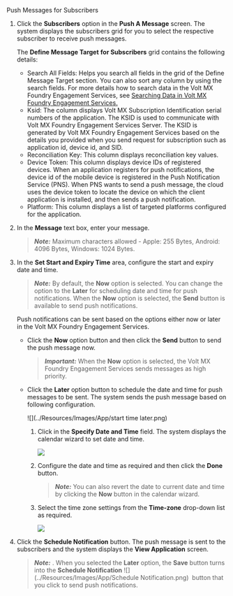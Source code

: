                             

Push Messages for Subscribers

1.  Click the **Subscribers** option in the **Push A Message** screen. The system displays the subscribers grid for you to select the respective subscriber to receive push messages.
    
    The **Define Message Target** **for Subscribers** grid contains the following details:
    
    *   Search All Fields: Helps you search all fields in the grid of the Define Message Target section. You can also sort any column by using the search fields. For more details how to search data in the Volt MX Foundry Engagement Services, see [Searching Data in Volt MX Foundry Engagement Services.](Searching_Data_in_VMS.md)
    *   Ksid: The column displays Volt MX Subscription Identification serial numbers of the application. The KSID is used to communicate with Volt MX Foundry Engagement Services Server. The KSID is generated by Volt MX Foundry Engagement Services based on the details you provided when you send request for subscription such as application id, device id, and SID.
    *   Reconciliation Key: This column displays reconciliation key values.
    *   Device Token: This column displays device IDs of registered devices. When an application registers for push notifications, the device id of the mobile device is registered in the Push Notification Service (PNS). When PNS wants to send a push message, the cloud uses the device token to locate the device on which the client application is installed, and then sends a push notification.
    *   Platform: This column displays a list of targeted platforms configured for the application.

1.  In the **Message** text box, enter your message.
    
    > **_Note:_** Maximum characters allowed - Apple: 255 Bytes, Android: 4096 Bytes, Windows: 1024 Bytes.
    

1.  In the **Set Start and Expiry Time** area, configure the start and expiry date and time.
    
    > **_Note:_** By default, the **Now** option is selected. You can change the option to the **Later** for scheduling date and time for push notifications. When the **Now** option is selected, the **Send** button is available to send push notifications.  
    
    Push notifications can be sent based on the options either now or later in the Volt MX Foundry Engagement Services.
    
    *   Click the **Now** option button and then click the **Send** button to send the push message now.
        
        > **_Important:_** When the **Now** option is selected, the Volt MX Foundry Engagement Services sends messages as high priority.
        
    
    *   Click the **Later** option button to schedule the date and time for push messages to be sent. The system sends the push message based on following configuration.  
        
          
        ![](../Resources/Images/App/start time later.png)  
        
        1.  Click in the **Specify Date and Time** field. The system displays the calendar wizard to set date and time.
            
              
            ![](../Resources/Images/App/Later.png)
            
        2.  Configure the date and time as required and then click the **Done** button.
            
            > **_Note:_** You can also revert the date to current date and time by clicking the **Now** button in the calendar wizard.  
            
        
        1.  Select the time zone settings from the **Time-zone** drop-down list as required.
            
              
            ![](../Resources/Images/App/timezone.png)
            
2.  Click the **Schedule Notification** button. The push message is sent to the subscribers and the system displays the **View Application** screen.
    
    > **_Note:_** . When you selected the **Later** option, the **Save** button turns into the **Schedule Notification** ![](../Resources/Images/App/Schedule Notification.png)  button that you click to send push notifications.
